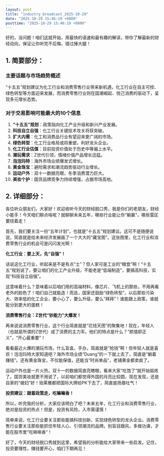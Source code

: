 ```yaml
---
layout: post
title: "industry_broadcast_2025-10-29"
date: "2025-10-29 15:46:19 +0800"
posttime: "2025-10-29 15:46:19 +0800"
---
```


好的，没问题！咱们这就开始，用最快的语速和最有趣的解读，带你了解最新的财经动向，保证让你听完不后悔，错过捶大腿！

## 1. 简要部分：

### 主要话题与市场趋势概述

“十五五”规划建议为化工行业和消费零售行业带来新机遇，化工行业在自主可控、绿色转型等方面迎来发展，而消费零售行业则在国潮崛起、悦己消费的驱动下，呈现多元增长态势。

### 对于交易影响可能最大的10个信息

1.  **“十五五”规划**：政策指向化工产业升级和新兴产业发展。
2.  **科技自立自强**：化工行业关键技术攻关将获突破。
3.  **扩大内需**：化工和消费品行业有望迎来更广阔的市场。
4.  **绿色转型**：化工行业格局或将重塑，利好龙头企业。
5.  **化工行业估值**：目前投资价值处于历史中等偏上水平。
6.  **潮玩需求**：Z世代引领，情绪价值产品增长迅猛。
7.  **泡泡玛特**：海外市场业绩爆发式增长。
8.  **黄金珠宝**：避险需求和潮流趋势驱动行业增长。
9.  **运动户外**：双十一数据亮眼，冬季消费潜力巨大。
10. **美妆个护**：国货品牌竞争力持续增强，占据市场高地。

## 2. 详细部分：

各位听众朋友们，大家好！欢迎收听今天的财经脱口秀，我是你们的老朋友，财经小能手！今天咱们聊点啥呢？就聊聊未来五年，哪些行业能让你“躺赢”，哪些雷区要绕着走！

首先，我们要关注一份“五年计划”，也就是“十五五”规划建议。这可不是随便说说，简直就是给未来经济发展画了一个大大的“藏宝图”。这张图里，化工行业和消费零售行业的机会可是闪闪发光啊！

**化工行业：要上天，先“自强”！**

话说这化工行业，听起来是不是有点“土”？但人家可是工业的“粮食”啊！“十五五”规划说了，要让咱们的化工产业升级，不能老是“低端制造”，要搞高科技，实现“科技自立自强”。

这意味着什么？意味着以后咱们用的高端材料，像芯片、飞机上的那些，不用再看老外的脸色了！咱们自己就能造！而且，国家还鼓励“绿色转型”，以后那些污染大、效率低的化工企业，要小心了，要么升级，要么“拜拜”！谁能跟上政策，谁就能分到更大的蛋糕！

**消费零售行业：Z世代“钞能力”大爆发！**

再来说说消费零售行业，这个行业简直就是“花钱天团”的聚集地！现在，年轻人（也就是所谓的Z世代）成了消费的主力军。他们的特点是什么？“颜值即正义”，“开心最重要”！

看看最近火爆的潮玩市场，什么盲盒、手办，简直就是“抢钱”啊！但年轻人就是喜欢！泡泡玛特大家知道吧？海外市场业绩“Duang”的一下就上去了，简直是“躺着赚钱”。还有黄金珠宝，不仅能保值，还能当“时尚单品”，老铺黄金都卖疯了。

运动户外也是一片火热，双十一的数据简直亮瞎眼，看来大家“吃饱了”就开始锻炼了。国货美妆就更不用说了，以前咱们都觉得外国的月亮比较圆，现在发现，还是自家的“媳妇”好！珀莱雅都把国际大牌给PK下去了，简直是扬眉吐气！

**投资建议：跟着政策走，吃嘛嘛香！**

所以，听完我的分析，大家应该明白了吧？未来五年，化工行业和消费零售行业，绝对是投资的热点！但是，投资有风险，入市需谨慎！

简单来说，化工行业要关注那些能搞科技创新、实现绿色转型的龙头企业。消费零售行业要关注那些能抓住年轻人心、引领潮流的品牌。别盲目跟风，多做功课，才能在股市里“吃嘛嘛香”！

好了，今天的财经脱口秀就到这里，希望我的分析能给大家带来一些启发。记住，投资要理性，赚钱要开心，咱们下期再见！